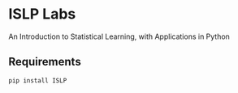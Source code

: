 # ISLP Labs
An Introduction to Statistical Learning, with Applications in Python

## Requirements

```bash
pip install ISLP
```
